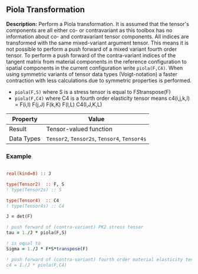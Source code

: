 ## Piola Transformation

**Description:** Perform a Piola transformation. It is assumed that the tensor's components are all either co- or contravariant as this toolbox has no information about co- and contravariant tensor components. All indices are transformed with the same mixed-variant argument tensor. This means it is not possible to perform a push forward of a mixed variant fourth order tensor. To perform a push forward of the contra-variant indices of the tangent matrix from material components in the reference configuration to spatial components in the current configuration write `piola(F,C4)`. When using symmetric variants of tensor data types (Voigt-notation) a faster contraction with less calculations due to symmetric properties is performed.

- `piola(F,S)` where S is a stress tensor is equal to F*S*transpose(F)
- `piola(F,C4)` where C4 is a fourth order elasticity tensor means c4(i,j,k,l) = F(i,I) F(j,J) F(k,K) F(l,L) C4(I,J,K,L)

| Property   | Value                                         |
| ---        | ---                                           |
| Result     | Tensor-valued function                        |
| Data Types | `Tensor2`, `Tensor2s`, `Tensor4`, `Tensor4s`  |

### Example

```fortran

real(kind=8) :: J

type(Tensor2)  :: F, S
! type(Tensor2s) :: S

type(Tensor4)  :: C4
! type(Tensor4s) :: C4

J = det(F)

! push forward of (contra-variant) PK2 stress tensor
tau = 1./J * piola(F,S)

! is equal to
Sigma = 1./J * F*S*transpose(F)

! push forward of (contra-variant) fourth order material elasticity tensor
c4 = 1./J * piola(F,C4)
```

